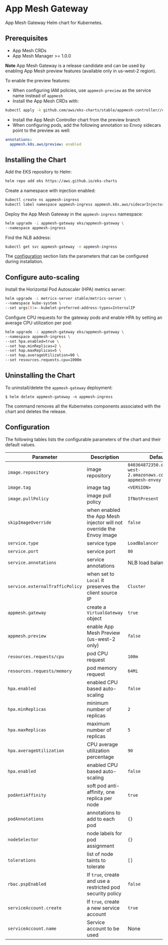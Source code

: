# App Mesh Gateway

App Mesh Gateway Helm chart for Kubernetes. 

## Prerequisites

* App Mesh CRDs
* App Mesh Manager >= 1.0.0

**Note** App Mesh Gateway is a release candidate and can be used by
enabling App Mesh preview features (available only in us-west-2 region).

To enable the preview features:

* When configuring IAM policies, use `appmesh-preview` as the service name instead of `appmesh`
* Install the App Mesh CRDs with:
```sh
kubectl apply -k github.com/aws/eks-charts/stable/appmesh-controller//crds?ref=preview
```
* Install the App Mesh Controller chart from the preview branch
* When configuring pods, add the following annotation so Envoy sidecars point to the preview as well:
```yaml
annotations:
  appmesh.k8s.aws/preview: enabled
```

## Installing the Chart

Add the EKS repository to Helm:

```sh
helm repo add eks https://aws.github.io/eks-charts
```

Create a namespace with injection enabled:

```sh
kubectl create ns appmesh-ingress
kubectl label namespace appmesh-ingress appmesh.k8s.aws/sidecarInjectorWebhook=enabled
```

Deploy the App Mesh Gateway in the `appmesh-ingress` namespace:

```sh
helm upgrade -i appmesh-gateway eks/appmesh-gateway \
--namespace appmesh-ingress
```

Find the NLB address:

```sh
kubectl get svc appmesh-gateway -n appmesh-ingress
```

The [configuration](#configuration) section lists the parameters that can be configured during installation.

## Configure auto-scaling

Install the Horizontal Pod Autoscaler (HPA) metrics server:

```sh
helm upgrade -i metrics-server stable/metrics-server \
--namespace kube-system \
--set args[0]=--kubelet-preferred-address-types=InternalIP
```

Configure CPU requests for the gateway pods and enable HPA by setting an average CPU utilization per pod:

```sh
helm upgrade -i appmesh-gateway eks/appmesh-gateway \
--namespace appmesh-ingress \
--set hpa.enabled=true \
--set hap.minReplicas=2 \
--set hap.maxReplicas=5 \
--set hap.averageUtilization=90 \
--set resources.requests.cpu=1000m
```

## Uninstalling the Chart

To uninstall/delete the `appmesh-gateway` deployment:

```console
$ helm delete appmesh-gateway -n appmesh-ingress
```

The command removes all the Kubernetes components associated with the chart and deletes the release.

## Configuration

The following tables lists the configurable parameters of the chart and their default values.

Parameter | Description | Default
--- | --- | ---
`image.repository` | image repository | `840364872350.dkr.ecr.us-west-2.amazonaws.com/aws-appmesh-envoy`
`image.tag` | image tag | `<VERSION>`
`image.pullPolicy` | image pull policy | `IfNotPresent`
`skipImageOverride` | when enabled the App Mesh injector will not override the Envoy image | `false`
`service.type` | service type  | `LoadBalancer`
`service.port` | service port  | `80`
`service.annotations` | service annotations | NLB load balancer type
`service.externalTrafficPolicy` | when set to `Local` it preserves the client source IP  | `Cluster`
`appmesh.gateway` | create a `VirtualGateway` object  | `true`
`appmesh.preview` | enable App Mesh Preview (us-west-2 only)  | `false`
`resources.requests/cpu` | pod CPU request | `100m`
`resources.requests/memory` | pod memory request | `64Mi`
`hpa.enabled` | enabled CPU based auto-scaling | `false`
`hpa.minReplicas` | minimum number of replicas | `2`
`hpa.maxReplicas` | maximum number of replicas | `5`
`hpa.averageUtilization` | CPU average utilization percentage | `90`
`hpa.enabled` | enabled CPU based auto-scaling | `false`
`podAntiAffinity` | soft pod anti-affinity, one replica per node | `true`
`podAnnotations` | annotations to add to each pod | `{}`
`nodeSelector` | node labels for pod assignment | `{}`
`tolerations` | list of node taints to tolerate | `[]`
`rbac.pspEnabled` | If `true`, create and use a restricted pod security policy | `false`
`serviceAccount.create` | If `true`, create a new service account | `true`
`serviceAccount.name` | Service account to be used | None

